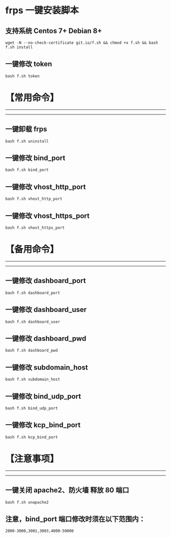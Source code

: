 # frps 一键安装脚本
## 支持系统 Centos 7+ Debian 8+
```
wget -N --no-check-certificate git.io/f.sh && chmod +x f.sh && bash f.sh install
```


## 一键修改 token
```
bash f.sh token
```


# 【常用命令】


---


---


## 一键卸载 frps
```
bash f.sh uninstall
```


## 一键修改 bind_port
```
bash f.sh bind_port
```


## 一键修改 vhost_http_port
```
bash f.sh vhost_http_port
```


## 一键修改 vhost_https_port
```
bash f.sh vhost_https_port
```


# 【备用命令】


---

---


## 一键修改 dashboard_port
```
bash f.sh dashboard_port
```


## 一键修改 dashboard_user
```
bash f.sh dashboard_user
```


## 一键修改 dashboard_pwd
```
bash f.sh dashboard_pwd
```


## 一键修改 subdomain_host
```
bash f.sh subdomain_host
```


## 一键修改 bind_udp_port
```
bash f.sh bind_udp_port
```


## 一键修改 kcp_bind_port
```
bash f.sh kcp_bind_port
```


# 【注意事项】


---

---


## 一键关闭 apache2、防火墙 释放 80 端口
```
bash f.sh unapache2
```

## 注意，bind_port 端口修改时须在以下范围内：
```
2000-3000,3001,3003,4000-50000
```